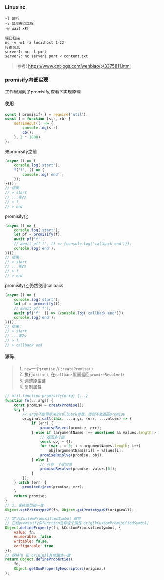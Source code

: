 ### Linux nc
```
-l 监听
-v 显示执行过程
-w wait x秒

端口扫描
nc -v -w1 -z localhost 1-22
传输信息
server1: nc -l port
server2: nc server1 port < content.txt
```
> 参考: https://www.cnblogs.com/wenbiao/p/3375811.html

### promisify内部实现
工作里用到了promisify,查看下实现原理
#### 使用
```javascript
const { promisify } = require('util');
const f = function (str, cb) {
    setTimeout(() => {
        console.log(str)
        cb();
    }, 2 * 1000);
};
```
未promisify之前
```javascript
(async () => {
    console.log('start');
    f('f', () => {
        console.log('end');
    });
})();
// 结果:
// > start
// ...等2s
// > f
// > end
```
promisify化
```javascript
(async () => {
    console.log('start');
    let pf = promisify(f);
    await pf('f');
    // await pf('f', () => {console.log('callback end')});
    console.log('end');
})();
// 结果：
// > start
// ...等2s
// > f
// > end
```

promisify化,仍然使用callback
```javascript
(async () => {
    console.log('start');
    let pf = promisify(f);
    // await pf('f');
    await pf('f', () => {console.log('callback end')});
    console.log('end');
})();
// 结果：
// > start
// ...等2s
// > f
// > callback end
```
#### 源码
> 1. `new`一个`promise` // `createPromise()`
> 2. 执行`orifn()`, 在`callback`里面返回`promiseResolve()`
> 3. 调整原型链
> 4. 复制属性
```javascript
// util.function promisify(orig) {...}
function fn(...args) {
    const promise = createPromise();
    try {
        // args不能带原来的callback参数，否则不能返回promise
        original.call(this, ...args, (err, ...values) => {
            if (err) {
                promiseReject(promise, err);
            } else if (argumentNames !== undefined && values.length > 1) {
                // 返回多个值
                const obj = {};
                for (var i = 0; i < argumentNames.length; i++)
                    obj[argumentNames[i]] = values[i];
                promiseResolve(promise, obj);
            } else {
                // 只有一个返回值
                promiseResolve(promise, values[0]);
            }
        });
    } catch (err) {
        promiseReject(promise, err);
    }
    return promise;
}
// 3. 保持原型链一致
Object.setPrototypeOf(fn, Object.getPrototypeOf(original));

// 定义kCustomPromisifiedSymbol 属性
// 已经promisify的function会有这个属性 orig[kCustomPromisifiedSymbol]
Object.defineProperty(fn, kCustomPromisifiedSymbol, {
    value: fn,
    enumerable: false,
    writable: false,
    configurable: true
});
// 保持fn 和 original其他属性一致
return Object.defineProperties(
    fn,
    Object.getOwnPropertyDescriptors(original)
);
```